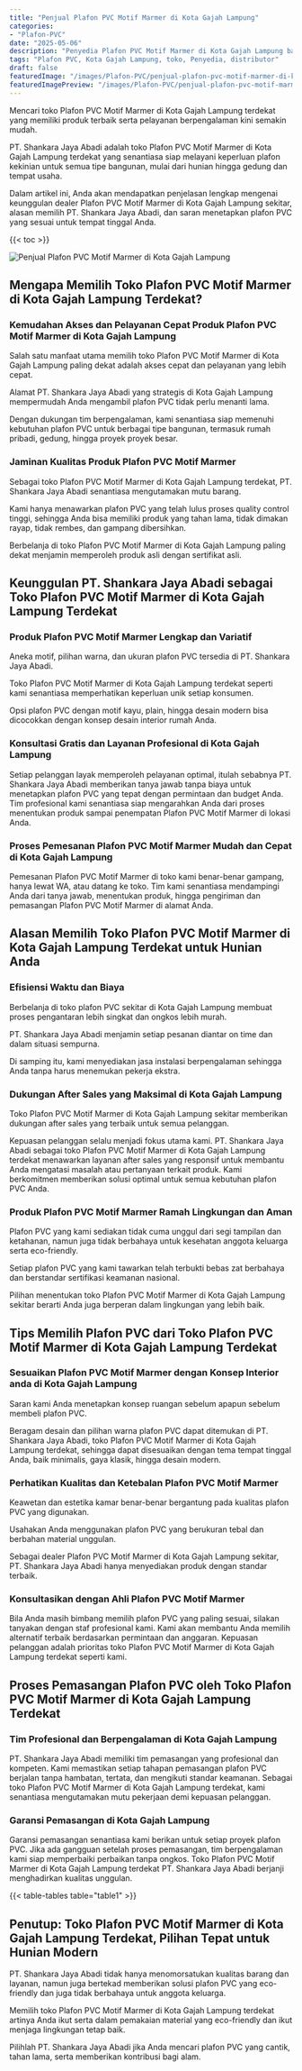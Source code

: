```yaml
---
title: "Penjual Plafon PVC Motif Marmer di Kota Gajah Lampung"
categories:
- "Plafon-PVC"
date: "2025-05-06"
description: "Penyedia Plafon PVC Motif Marmer di Kota Gajah Lampung bagi tempat tinggal, kantor, dan toko. Material terbaik, pilihan motif, variasi warna menarik, beserta servis penempatan oleh tim berpengalaman serta garansi resmi!|Servis penyediaan Plafon PVC Motif Marmer di Kota Gajah Lampung untuk kebutuhan tempat tinggal, office, atau toko, beserta material berkualitas dan instalasi oleh tim profesional dan garansi resmi.|Pilihan Plafon PVC Motif Marmer di Kota Gajah Lampung yang andal bagi tempat tinggal, kantor, serta toko, bersama produk unggulan dan pemasangan oleh tenaga ahli berpengalaman serta jaminan resmi.|Penjualan Plafon PVC Motif Marmer di Kota Gajah Lampung untuk hunian, office, serta gerai, dengan plafon berkualitas dan instalasi dikerjakan oleh teknisi ahli, dilengkapi dengan jaminan resmi.}"
tags: "Plafon PVC, Kota Gajah Lampung, toko, Penyedia, distributor"
draft: false
featuredImage: "/images/Plafon-PVC/penjual-plafon-pvc-motif-marmer-di-kota-gajah-lampung.png"
featuredImagePreview: "/images/Plafon-PVC/penjual-plafon-pvc-motif-marmer-di-kota-gajah-lampung.png"
---
```


Mencari toko Plafon PVC Motif Marmer di Kota Gajah Lampung terdekat yang memiliki produk terbaik serta pelayanan berpengalaman kini semakin mudah.

PT. Shankara Jaya Abadi adalah toko Plafon PVC Motif Marmer di Kota Gajah Lampung terdekat yang senantiasa siap melayani keperluan plafon kekinian untuk semua tipe bangunan, mulai dari hunian hingga gedung dan tempat usaha.

Dalam artikel ini, Anda akan mendapatkan penjelasan lengkap mengenai keunggulan dealer Plafon PVC Motif Marmer di Kota Gajah Lampung sekitar, alasan memilih PT. Shankara Jaya Abadi, dan saran menetapkan plafon PVC yang sesuai untuk tempat tinggal Anda.

{{< toc >}}

![Penjual Plafon PVC Motif Marmer di Kota Gajah Lampung](/images/Plafon-PVC/Penjual-Plafon-PVC-Motif-Marmer-di-Kota-Gajah-Lampung.png)

## Mengapa Memilih Toko Plafon PVC Motif Marmer di Kota Gajah Lampung Terdekat?

### Kemudahan Akses dan Pelayanan Cepat Produk Plafon PVC Motif Marmer di Kota Gajah Lampung

Salah satu manfaat utama memilih toko Plafon PVC Motif Marmer di Kota Gajah Lampung paling dekat adalah akses cepat dan pelayanan yang lebih cepat.

Alamat PT. Shankara Jaya Abadi yang strategis di Kota Gajah Lampung mempermudah Anda mengambil plafon PVC tidak perlu menanti lama.

Dengan dukungan tim berpengalaman, kami senantiasa siap memenuhi kebutuhan plafon PVC untuk berbagai tipe bangunan, termasuk rumah pribadi, gedung, hingga proyek proyek besar.

### Jaminan Kualitas Produk Plafon PVC Motif Marmer

Sebagai toko Plafon PVC Motif Marmer di Kota Gajah Lampung terdekat, PT. Shankara Jaya Abadi senantiasa mengutamakan mutu barang.

Kami hanya menawarkan plafon PVC yang telah lulus proses quality control tinggi, sehingga Anda bisa memiliki produk yang tahan lama, tidak dimakan rayap, tidak rembes, dan gampang dibersihkan.

Berbelanja di toko Plafon PVC Motif Marmer di Kota Gajah Lampung paling dekat menjamin memperoleh produk asli dengan sertifikat asli.

## Keunggulan PT. Shankara Jaya Abadi sebagai Toko Plafon PVC Motif Marmer di Kota Gajah Lampung Terdekat

### Produk Plafon PVC Motif Marmer Lengkap dan Variatif

Aneka motif, pilihan warna, dan ukuran plafon PVC tersedia di PT. Shankara Jaya Abadi.

Toko Plafon PVC Motif Marmer di Kota Gajah Lampung terdekat seperti kami senantiasa memperhatikan keperluan unik setiap konsumen.

Opsi plafon PVC dengan motif kayu, plain, hingga desain modern bisa dicocokkan dengan konsep desain interior rumah Anda.

### Konsultasi Gratis dan Layanan Profesional di Kota Gajah Lampung

Setiap pelanggan layak memperoleh pelayanan optimal, itulah sebabnya PT. Shankara Jaya Abadi memberikan tanya jawab tanpa biaya untuk menetapkan plafon PVC yang tepat dengan permintaan dan budget Anda. Tim profesional kami senantiasa siap mengarahkan Anda dari proses menentukan produk sampai penempatan Plafon PVC Motif Marmer di lokasi Anda.

### Proses Pemesanan Plafon PVC Motif Marmer Mudah dan Cepat di Kota Gajah Lampung

Pemesanan Plafon PVC Motif Marmer di toko kami benar-benar gampang, hanya lewat WA, atau datang ke toko. Tim kami senantiasa mendampingi Anda dari tanya jawab, menentukan produk, hingga pengiriman dan pemasangan Plafon PVC Motif Marmer di alamat Anda.

## Alasan Memilih Toko Plafon PVC Motif Marmer di Kota Gajah Lampung Terdekat untuk Hunian Anda

### Efisiensi Waktu dan Biaya

Berbelanja di toko plafon PVC sekitar di Kota Gajah Lampung membuat proses pengantaran lebih singkat dan ongkos lebih murah.

PT. Shankara Jaya Abadi menjamin setiap pesanan diantar on time dan dalam situasi sempurna.

Di samping itu, kami menyediakan jasa instalasi berpengalaman sehingga Anda tanpa harus menemukan pekerja ekstra.

### Dukungan After Sales yang Maksimal di Kota Gajah Lampung

Toko Plafon PVC Motif Marmer di Kota Gajah Lampung sekitar memberikan dukungan after sales yang terbaik untuk semua pelanggan.

Kepuasan pelanggan selalu menjadi fokus utama kami. PT. Shankara Jaya Abadi sebagai toko Plafon PVC Motif Marmer di Kota Gajah Lampung terdekat menawarkan layanan after sales yang responsif untuk membantu Anda mengatasi masalah atau pertanyaan terkait produk. Kami berkomitmen memberikan solusi optimal untuk semua kebutuhan plafon PVC Anda.

### Produk Plafon PVC Motif Marmer Ramah Lingkungan dan Aman

Plafon PVC yang kami sediakan tidak cuma unggul dari segi tampilan dan ketahanan, namun juga tidak berbahaya untuk kesehatan anggota keluarga serta eco-friendly.

Setiap plafon PVC yang kami tawarkan telah terbukti bebas zat berbahaya dan berstandar sertifikasi keamanan nasional.

Pilihan menentukan toko Plafon PVC Motif Marmer di Kota Gajah Lampung sekitar berarti Anda juga berperan dalam lingkungan yang lebih baik.

## Tips Memilih Plafon PVC dari Toko Plafon PVC Motif Marmer di Kota Gajah Lampung Terdekat

### Sesuaikan Plafon PVC Motif Marmer dengan Konsep Interior anda di Kota Gajah Lampung

Saran kami Anda menetapkan konsep ruangan sebelum apapun sebelum membeli plafon PVC.

Beragam desain dan pilihan warna plafon PVC dapat ditemukan di PT. Shankara Jaya Abadi, toko Plafon PVC Motif Marmer di Kota Gajah Lampung terdekat, sehingga dapat disesuaikan dengan tema tempat tinggal Anda, baik minimalis, gaya klasik, hingga desain modern.

### Perhatikan Kualitas dan Ketebalan Plafon PVC Motif Marmer

Keawetan dan estetika kamar benar-benar bergantung pada kualitas plafon PVC yang digunakan.

Usahakan Anda menggunakan plafon PVC yang berukuran tebal dan berbahan material unggulan.

Sebagai dealer Plafon PVC Motif Marmer di Kota Gajah Lampung sekitar, PT. Shankara Jaya Abadi hanya menyediakan produk dengan standar terbaik.

### Konsultasikan dengan Ahli Plafon PVC Motif Marmer

Bila Anda masih bimbang memilih plafon PVC yang paling sesuai, silakan tanyakan dengan staf profesional kami. Kami akan membantu Anda memilih alternatif terbaik berdasarkan permintaan dan anggaran. Kepuasan pelanggan adalah prioritas toko Plafon PVC Motif Marmer di Kota Gajah Lampung terdekat seperti kami.

## Proses Pemasangan Plafon PVC oleh Toko Plafon PVC Motif Marmer di Kota Gajah Lampung Terdekat

### Tim Profesional dan Berpengalaman di Kota Gajah Lampung

PT. Shankara Jaya Abadi memiliki tim pemasangan yang profesional dan kompeten. Kami memastikan setiap tahapan pemasangan plafon PVC berjalan tanpa hambatan, tertata, dan mengikuti standar keamanan. Sebagai toko Plafon PVC Motif Marmer di Kota Gajah Lampung terdekat, kami senantiasa mengutamakan mutu pekerjaan demi kepuasan pelanggan.

### Garansi Pemasangan di Kota Gajah Lampung

Garansi pemasangan senantiasa kami berikan untuk setiap proyek plafon PVC. Jika ada gangguan setelah proses pemasangan, tim berpengalaman kami siap memperbaiki perbaikan tanpa ongkos. Toko Plafon PVC Motif Marmer di Kota Gajah Lampung terdekat PT. Shankara Jaya Abadi berjanji menghadirkan kualitas unggulan.

{{< table-tables table="table1" >}}

## Penutup: Toko Plafon PVC Motif Marmer di Kota Gajah Lampung Terdekat, Pilihan Tepat untuk Hunian Modern

PT. Shankara Jaya Abadi tidak hanya menomorsatukan kualitas barang dan layanan, namun juga bertekad memberikan solusi plafon PVC yang eco-friendly dan juga tidak berbahaya untuk anggota keluarga.

Memilih toko Plafon PVC Motif Marmer di Kota Gajah Lampung terdekat artinya Anda ikut serta dalam pemakaian material yang eco-friendly dan ikut menjaga lingkungan tetap baik.

Pilihlah PT. Shankara Jaya Abadi jika Anda mencari plafon PVC yang cantik, tahan lama, serta memberikan kontribusi bagi alam.
